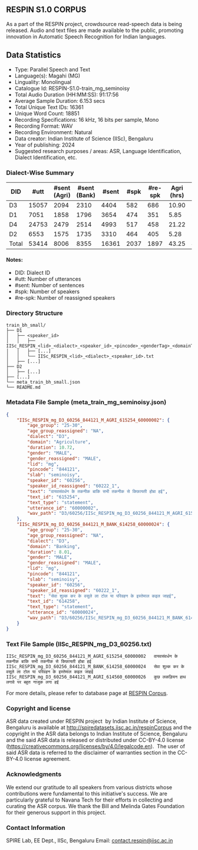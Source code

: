 ## RESPIN S1.0 CORPUS ##

As a part of the RESPIN project, crowdsource read-speech data is being released. Audio and text files
are made available to the public, promoting innovation in Automatic Speech Recognition for Indian languages.

## Data Statistics ##

- Type: Parallel Speech and Text
- Language(s): Magahi (MG)
- Linguality: Monolingual
- Catalogue Id: RESPIN-S1.0-train_mg_seminoisy
- Total Audio Duration (HH:MM:SS): 91:17:56
- Average Sample Duration: 6.153 secs
- Total Unique Text IDs: 16361
- Unique Word Count: 18851
- Recording Specifications: 16 kHz, 16 bits per sample, Mono
- Recording Format: WAV
- Recording Environment: Natural
- Data creator: Indian Institute of Science (IISc), Bengaluru
- Year of publishing: 2024
- Suggested research purposes / areas: ASR, Language Identification, Dialect Identification, etc.

### Dialect-Wise Summary ###
| DID   | #utt | #sent (Agri) | #sent (Bank) | #sent | #spk | #re-spk | Agri (hrs) | Bank (hrs) | Total (hrs) |
|-------|------|--------------|--------------|-------|------|---------|------------|------------|-------------|
| D3 | 15057 | 2094 | 2310 | 4404 | 582 | 686 | 10.90 | 11.66 | 22.56 |
| D1 | 7051 | 1858 | 1796 | 3654 | 474 | 351 | 5.85 | 6.23 | 12.08 |
| D4 | 24753 | 2479 | 2514 | 4993 | 517 | 458 | 21.22 | 24.38 | 45.60 |
| D2 | 6553 | 1575 | 1735 | 3310 | 464 | 405 | 5.28 | 5.78 | 11.06 |
| Total | 53414 | 8006 | 8355 | 16361 | 2037 | 1897 | 43.25 | 48.05 | 91.30 |



#### Notes:
- DID: Dialect ID
- #utt: Number of utterances
- #sent: Number of sentences
- #spk: Number of speakers
- #re-spk: Number of reassigned speakers

### Directory Structure ###
```
train_bh_small/
├── D1
│   ├── <speaker_id>
│   │   ├── IISc_RESPIN_<lid>_<dialect>_<speaker_id>_<pincode>_<genderTag>_<domainTag>_<text_id>_<uttid>.wav
│   │   ├── [...]
│   │   └── IISc_RESPIN_<lid>_<dialect>_<speaker_id>.txt
│   ├── [...]
├── D2
│   ├── [...]
├── [...]
└── meta_train_bh_small.json
└── README.md
```

### Metadata File Sample (meta_train_mg_seminoisy.json) ###

```json
{
    "IISc_RESPIN_mg_D3_60256_844121_M_AGRI_615254_60000002": {
        "age_group": "25-30",
        "age_group_reassigned": "NA",
        "dialect": "D3",
        "domain": "Agriculture",
        "duration": 10.72,
        "gender": "MALE",
        "gender_reassigned": "MALE",
        "lid": "mg",
        "pincode": "844121",
        "slab": "seminoisy",
        "speaker_id": "60256",
        "speaker_id_reassigned": "60222_1",
        "text": "वायवसंवर्धन के तकनीक बाकि सभी तकनीक से किफ़ायती होबा हई",
        "text_id": "615254",
        "text_type": "statement",
        "utterance_id": "60000002",
        "wav_path": "D3/60256/IISc_RESPIN_mg_D3_60256_844121_M_AGRI_615254_60000002.wav"
    },
    "IISc_RESPIN_mg_D3_60256_844121_M_BANK_614258_60000024": {
        "age_group": "25-30",
        "age_group_reassigned": "NA",
        "dialect": "D3",
        "domain": "Banking",
        "duration": 8.01,
        "gender": "MALE",
        "gender_reassigned": "MALE",
        "lid": "mg",
        "pincode": "844121",
        "slab": "seminoisy",
        "speaker_id": "60256",
        "speaker_id_reassigned": "60222_1",
        "text": "सेवा शुल्क कर के वसूले ला टोल या परिवहन के इस्तेमाल कइल जाहई",
        "text_id": "614258",
        "text_type": "statement",
        "utterance_id": "60000024",
        "wav_path": "D3/60256/IISc_RESPIN_mg_D3_60256_844121_M_BANK_614258_60000024.wav"
    }
}
```

### Text File Sample (IISc_RESPIN_mg_D3_60256.txt) ###
```
IISc_RESPIN_mg_D3_60256_844121_M_AGRI_615254_60000002	वायवसंवर्धन के तकनीक बाकि सभी तकनीक से किफ़ायती होबा हई
IISc_RESPIN_mg_D3_60256_844121_M_BANK_614258_60000024	सेवा शुल्क कर के वसूले ला टोल या परिवहन के इस्तेमाल कइल जाहई
IISc_RESPIN_mg_D3_60256_844121_M_AGRI_614560_60000026	कुछ लकड़ियन हाथ लगावे पर बहुत नाजुक लगा हई
```

For more details, please refer to database page at [RESPIN Corpus](http://spiredatasets.iisc.ac.in/respinCorpus).

### Copyright and license ###

ASR data created under RESPIN project  by Indian Institute of Science, Bengaluru is available
at http://spiredatasets.iisc.ac.in/respinCorpus and the copyright in the ASR data belongs to
Indian Institute of Science, Bengaluru and the said ASR data is released or distributed under
CC-BY-4.0 license (https://creativecommons.org/licenses/by/4.0/legalcode.en).  The user of
said ASR data is referred to the disclaimer of warranties section in the CC-BY-4.0 license
agreement.


### Acknowledgments ###

We extend our gratitude to all speakers from various districts whose contributions were fundamental to this initiative's success.
We are particularly grateful to Navana Tech for their efforts in collecting and curating the ASR corpus.
We thank the Bill and Melinda Gates Foundation for their generous support in this project.

### Contact Information ###

SPIRE Lab, EE Dept., IISc, Bengaluru
Email: contact.respin@iisc.ac.in